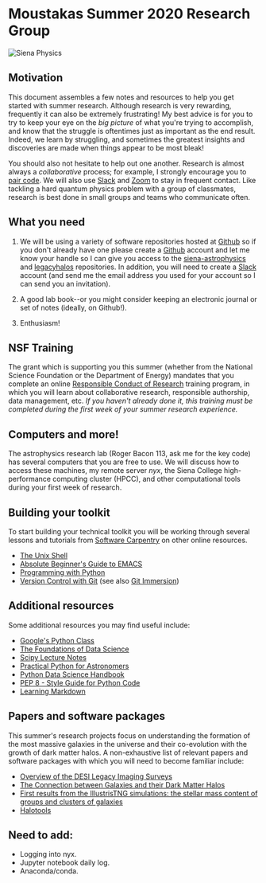 Moustakas Summer 2020 Research Group
====================================

![Siena Physics](https://github.com/moustakas/siena-astrophysics/blob/master/siena-physics.png)

Motivation
----------

This document assembles a few notes and resources to help you get started with
summer research.  Although research is very rewarding, frequently it can also be
extremely frustrating!  My best advice is for you to try to keep your eye on the
*big picture* of what you're trying to accomplish, and know that the struggle is
oftentimes just as important as the end result.  Indeed, we learn by struggling,
and sometimes the greatest insights and discoveries are made when things appear
to be most bleak!

You should also not hesitate to help out one another.  Research is almost always
a *collaborative* process; for example, I strongly encourage you to [pair
code](https://stackify.com/pair-programming-advantages).  We will also use
[Slack](https://slack.com) and [Zoom](https://zoom.us) to stay in frequent
contact.  Like tackling a hard quantum physics problem with a group of
classmates, research is best done in small groups and teams who communicate
often.

What you need
-------------

1. We will be using a variety of software repositories hosted at
   [Github](https://github.com) so if you don't already have one please create a
   [Github](https://github.com) account and let me know your handle so I can
   give you access to the
   [siena-astrophysics](https://github.com/moustakas/siena-astrophysics) and
   [legacyhalos](https://github.com/moustakas/legacyhalos) repositories.  In
   addition, you will need to create a [Slack](https://slack.com) account (and
   send me the email address you used for your account so I can send you an
   invitation).

2. A good lab book--or you might consider keeping an electronic journal or set
   of notes (ideally, on Github!).

3. Enthusiasm!

NSF Training
------------

The grant which is supporting you this summer (whether from the National Science
Foundation or the Department of Energy) mandates that you complete an online
[Responsible Conduct of Research](https://about.citiprogram.org/en/homepage)
training program, in which you will learn about collaborative research,
responsible authorship, data management, etc.  *If you haven't already done it,
this training must be completed during the first week of your summer research
experience.*

Computers and more!
-------------------

The astrophysics research lab (Roger Bacon 113, ask me for the key code) has
several computers that you are free to use.  We will discuss how to access these
machines, my remote server *nyx*, the Siena College high-performance
computing cluster (HPCC), and other computational tools during your first week
of research.

Building your toolkit
---------------------

To start building your technical toolkit you will be working through several
lessons and tutorials from [Software Carpentry](https://software-carpentry.org/lessons) on other online resources.

* [The Unix Shell](http://swcarpentry.github.io/shell-novice)
* [Absolute Beginner's Guide to EMACS](http://www.jesshamrick.com/2012/09/10/absolute-beginners-guide-to-emacs)
* [Programming with Python](http://swcarpentry.github.io/python-novice-inflammation)
* [Version Control with Git](http://swcarpentry.github.io/git-novice) (see also [Git Immersion](http://gitimmersion.com/)) 

Additional resources
--------------------
Some additional resources you may find useful include:

* [Google's Python Class](https://developers.google.com/edu/python)
* [The Foundations of Data Science](https://ds8.gitbooks.io/textbook/content)
* [Scipy Lecture Notes](http://www.scipy-lectures.org/index.html)
* [Practical Python for Astronomers](https://python4astronomers.github.io)
* [Python Data Science Handbook](https://github.com/jakevdp/PythonDataScienceHandbook)
* [PEP 8 - Style Guide for Python Code](https://www.python.org/dev/peps/pep-0008/)
* [Learning Markdown](https://daringfireball.net/projects/markdown/syntax)

Papers and software packages
----------------------------

This summer's research projects focus on understanding the formation of the most
massive galaxies in the universe and their co-evolution with the growth of dark
matter halos.  A non-exhaustive list of relevant papers and software packages
with which you will need to become familiar include:

* [Overview of the DESI Legacy Imaging Surveys](https://arxiv.org/abs/1804.08657)
* [The Connection between Galaxies and their Dark Matter Halos](https://arxiv.org/abs/1804.03097)
* [First results from the IllustrisTNG simulations: the stellar mass content of groups and clusters of galaxies](https://arxiv.org/abs/1707.03406)
* [Halotools](https://halotools.readthedocs.io/en/latest/index.html)

Need to add:
------------
* Logging into nyx.
* Jupyter notebook daily log.
* Anaconda/conda.
